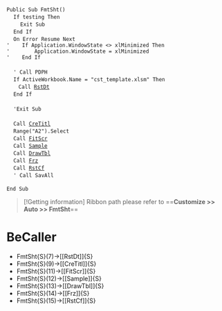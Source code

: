 &nbsp;  &nbsp;  &nbsp;  &nbsp;  
`Public Sub FmtSht()`  
&nbsp;&nbsp;&nbsp;&nbsp;`If testing Then`  
&nbsp;&nbsp;&nbsp;&nbsp;&nbsp;&nbsp;&nbsp;&nbsp;`Exit Sub`  
&nbsp;&nbsp;&nbsp;&nbsp;`End If`  
&nbsp;&nbsp;&nbsp;&nbsp;`On Error Resume Next`  
`'    If Application.WindowState <> xlMinimized Then`  
`'        Application.WindowState = xlMinimized`  
`'    End If`  
&nbsp;  &nbsp;  &nbsp;  &nbsp;  
&nbsp;&nbsp;&nbsp;&nbsp;`' Call PDPH`  
&nbsp;&nbsp;&nbsp;&nbsp;`If ActiveWorkbook.Name = "cst_template.xlsm" Then`  
&nbsp;&nbsp;&nbsp;&nbsp;&nbsp;&nbsp;&nbsp;`Call `[`RstDt`](RstDt)  
&nbsp;&nbsp;&nbsp;&nbsp;`End If`  
&nbsp;  &nbsp;  &nbsp;  &nbsp;  
&nbsp;&nbsp;&nbsp;&nbsp;`'Exit Sub`  
&nbsp;  &nbsp;  &nbsp;  &nbsp;  
&nbsp;&nbsp;&nbsp;&nbsp;`Call `[`CreTitl`](CreTitl)  
&nbsp;&nbsp;&nbsp;&nbsp;`Range("A2").Select`  
&nbsp;&nbsp;&nbsp;&nbsp;`Call `[`FitScr`](FitScr)  
&nbsp;&nbsp;&nbsp;&nbsp;`Call `[`Sample`](Sample)  
&nbsp;&nbsp;&nbsp;&nbsp;`Call `[`DrawTbl`](DrawTbl)  
&nbsp;&nbsp;&nbsp;&nbsp;`Call `[`Frz`](Frz)  
&nbsp;&nbsp;&nbsp;&nbsp;`Call `[`RstCf`](RstCf)  
&nbsp;&nbsp;&nbsp;&nbsp;`' Call SavAll`  
&nbsp;  &nbsp;  &nbsp;  &nbsp;  
`End Sub`  


> [!Getting information]
> Ribbon path please refer to ==**Customize >> Auto >> FmtSht**==


# BeCaller
- FmtSht{S}(7)->[[RstDt]]{S}
- FmtSht{S}(9)->[[CreTitl]]{S}
- FmtSht{S}(11)->[[FitScr]]{S}
- FmtSht{S}(12)->[[Sample]]{S}
- FmtSht{S}(13)->[[DrawTbl]]{S}
- FmtSht{S}(14)->[[Frz]]{S}
- FmtSht{S}(15)->[[RstCf]]{S}

